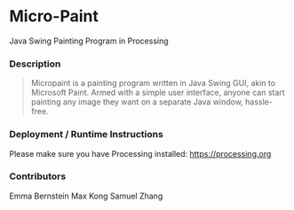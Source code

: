 # Micro-Paint
Java Swing Painting Program in Processing

### Description
> Micropaint is a painting program written in Java Swing GUI, akin to Microsoft Paint. Armed with a simple user interface, anyone can start painting any image they want on a separate Java window, hassle-free.

### Deployment / Runtime Instructions
Please make sure you have Processing installed: https://processing.org

### Contributors
Emma Bernstein
Max Kong
Samuel Zhang